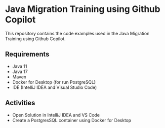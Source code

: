 # Java Migration Training using Github Copilot

This repository contains the code examples used in the Java Migration Training using Github Copilot.

## Requirements

- Java 11
- Java 17 
- Maven
- Docker for Desktop (for run PostgreSQL)
- IDE (IntelliJ IDEA and Visual Studio Code)

## Activities

- Open Solution in IntelliJ IDEA and VS Code
- Create a PostgresSQL container using Docker for Desktop

 